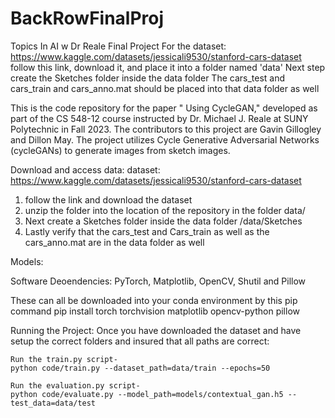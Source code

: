 # BackRowFinalProj
Topics In AI w Dr Reale Final Project
For the dataset: https://www.kaggle.com/datasets/jessicali9530/stanford-cars-dataset follow this link, download it, and place it into a folder named 'data'
Next step create the Sketches folder inside the data folder
The cars_test and cars_train and cars_anno.mat should be placed into that data folder as well

This is the code repository for the paper " Using CycleGAN," developed as part of the CS 548-12 course instructed by Dr. Michael J. Reale at SUNY Polytechnic in Fall 2023. The contributors to this project are Gavin Gillogley and Dillon May. The project utilizes Cycle Generative Adversarial Networks (cycleGANs) to generate images from sketch images.

Download and access data:
dataset: https://www.kaggle.com/datasets/jessicali9530/stanford-cars-dataset
1. follow the link and download the dataset
2. unzip the folder into the location of the repository in the folder data/
3. Next create a Sketches folder inside the data folder /data/Sketches
4. Lastly verify that the cars_test and Cars_train as well as the cars_anno.mat are in the data folder as well

Models:



Software Deoendencies:
PyTorch, Matplotlib, OpenCV, Shutil and Pillow

These can all be downloaded into your conda environment by this pip command 
pip install torch torchvision matplotlib opencv-python pillow

Running the Project:
Once you have downloaded the dataset and have setup the correct folders and insured that all paths are correct:

    Run the train.py script- 
    python code/train.py --dataset_path=data/train --epochs=50

    Run the evaluation.py script-
    python code/evaluate.py --model_path=models/contextual_gan.h5 --test_data=data/test


